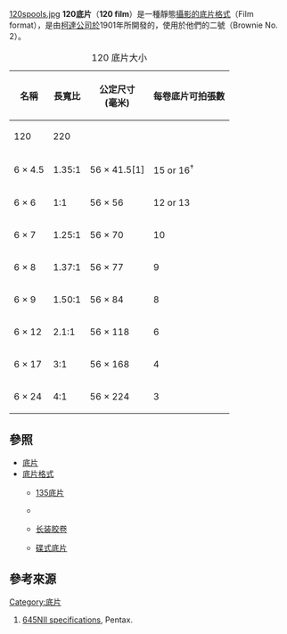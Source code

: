 [120spools.jpg](https://zh.wikipedia.org/wiki/File:120spools.jpg "fig:120spools.jpg")
**120底片**（**120
film**）是一種靜態[攝影的](../Page/攝影.md "wikilink")[底片格式](../Page/底片格式.md "wikilink")（Film
format），是由[柯達公司於](../Page/伊士曼柯達公司.md "wikilink")1901年所開發的，使用於他們的二號（Brownie
No. 2）。

<table>
<caption>120 底片大小</caption>
<thead>
<tr class="header">
<th><p>名稱</p></th>
<th><p>長寬比</p></th>
<th><p>公定尺寸<br />
(毫米)</p></th>
<th><p>每卷底片可拍張數</p></th>
</tr>
</thead>
<tbody>
<tr class="odd">
<td><p>120</p></td>
<td><p>220</p></td>
<td></td>
<td></td>
</tr>
<tr class="even">
<td><p>6 × 4.5</p></td>
<td><p>1.35:1</p></td>
<td><p>56 × 41.5[1]</p></td>
<td><p>15 or 16<sup>†</sup></p></td>
</tr>
<tr class="odd">
<td><p>6 × 6</p></td>
<td><p>1:1</p></td>
<td><p>56 × 56</p></td>
<td><p>12 or 13</p></td>
</tr>
<tr class="even">
<td><p>6 × 7</p></td>
<td><p>1.25:1</p></td>
<td><p>56 × 70</p></td>
<td><p>10</p></td>
</tr>
<tr class="odd">
<td><p>6 × 8</p></td>
<td><p>1.37:1</p></td>
<td><p>56 × 77</p></td>
<td><p>9</p></td>
</tr>
<tr class="even">
<td><p>6 × 9</p></td>
<td><p>1.50:1</p></td>
<td><p>56 × 84</p></td>
<td><p>8</p></td>
</tr>
<tr class="odd">
<td><p>6 × 12</p></td>
<td><p>2.1:1</p></td>
<td><p>56 × 118</p></td>
<td><p>6</p></td>
</tr>
<tr class="even">
<td><p>6 × 17</p></td>
<td><p>3:1</p></td>
<td><p>56 × 168</p></td>
<td><p>4</p></td>
</tr>
<tr class="odd">
<td><p>6 × 24</p></td>
<td><p>4:1</p></td>
<td><p>56 × 224</p></td>
<td><p>3</p></td>
</tr>
</tbody>
</table>

## 參照

  - [底片](../Page/底片.md "wikilink")
  - [底片格式](../Page/底片格式.md "wikilink")
      - [135底片](../Page/135底片.md "wikilink")

      -
      - [长装胶卷](../Page/长装胶卷.md "wikilink")

      - [碟式底片](../Page/碟式底片.md "wikilink")

## 參考來源

<references/>

[Category:底片](https://zh.wikipedia.org/wiki/Category:底片 "wikilink")

1.  [645NII
    specifications](http://www.pentax.jp/english/imaging/filmcamera/medium/645n2/spec.html),
    Pentax.